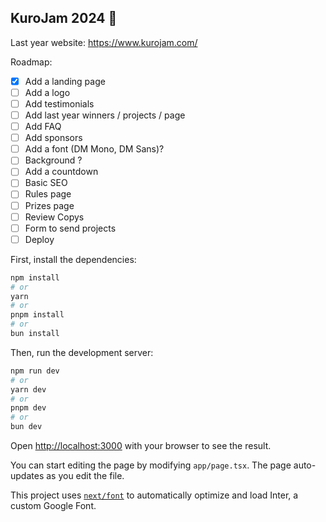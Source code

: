 
## KuroJam 2024 🚀 

Last year website: https://www.kurojam.com/

Roadmap: 
- [x] Add a landing page
- [ ] Add a logo
- [ ] Add testimonials
- [ ] Add last year winners / projects / page
- [ ] Add FAQ
- [ ] Add sponsors
- [ ] Add a font (DM Mono, DM Sans)?
- [ ] Background ?
- [ ] Add a countdown
- [ ] Basic SEO
- [ ] Rules page
- [ ] Prizes page
- [ ] Review Copys
- [ ] Form to send projects
- [ ] Deploy

First, install the dependencies:

```bash
npm install
# or
yarn
# or
pnpm install
# or
bun install
```

Then, run the development server:

```bash
npm run dev
# or
yarn dev
# or
pnpm dev
# or
bun dev
```

Open [http://localhost:3000](http://localhost:3000) with your browser to see the result.

You can start editing the page by modifying `app/page.tsx`. The page auto-updates as you edit the file.

This project uses [`next/font`](https://nextjs.org/docs/basic-features/font-optimization) to automatically optimize and load Inter, a custom Google Font.
